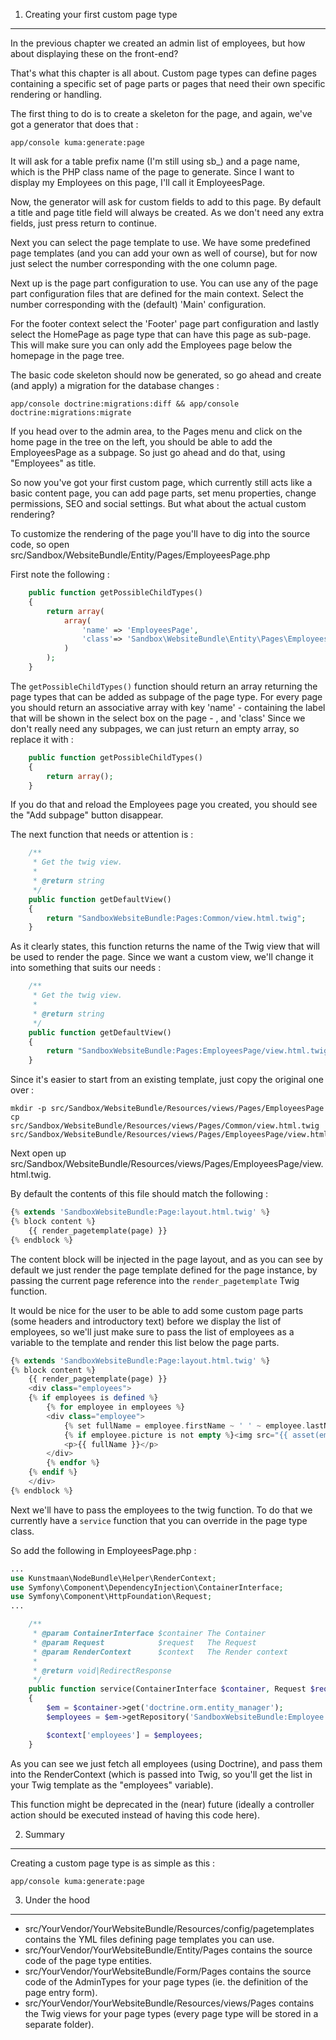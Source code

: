 1) Creating your first custom page type
---------------------------------------

In the previous chapter we created an admin list of employees, but how about displaying these on the front-end?

That's what this chapter is all about. Custom page types can define pages containing a specific set of page parts or
pages that need their own specific rendering or handling.

The first thing to do is to create a skeleton for the page, and again, we've got a generator that does that :

```
app/console kuma:generate:page
```

It will ask for a table prefix name (I'm still using sb_) and a page name, which is the PHP class name of the
page to generate. Since I want to display my Employees on this page, I'll call it EmployeesPage.

Now, the generator will ask for custom fields to add to this page. By default a title and page title field will always
be created. As we don't need any extra fields, just press return to continue.

Next you can select the page template to use. We have some predefined page templates (and you can add your
own as well of course), but for now just select the number corresponding with the one column page.

Next up is the page part configuration to use. You can use any of the page part configuration files that are defined
for the main context. Select the number corresponding with the (default) 'Main' configuration.

For the footer context select the 'Footer' page part configuration and lastly select the HomePage as page type that
can have this page as sub-page. This will make sure you can only add the Employees page below the homepage
in the page tree.

The basic code skeleton should now be generated, so go ahead and create (and apply) a migration for the database
changes :

```
app/console doctrine:migrations:diff && app/console doctrine:migrations:migrate
```

If you head over to the admin area, to the Pages menu and click on the home page in the tree on the left, you should be
able to add the EmployeesPage as a subpage. So just go ahead and do that, using "Employees" as title.

So now you've got your first custom page, which currently still acts like a basic content page, you can add
page parts, set menu properties, change permissions, SEO and social settings. But what about the actual custom rendering?

To customize the rendering of the page you'll have to dig into the source code, so open src/Sandbox/WebsiteBundle/Entity/Pages/EmployeesPage.php

First note the following :

```php
    public function getPossibleChildTypes()
    {
        return array(
            array(
                'name' => 'EmployeesPage',
                'class'=> 'Sandbox\WebsiteBundle\Entity\Pages\EmployeesPage'
            )
        );
    }
```

The ```getPossibleChildTypes()``` function should return an array returning the page types that can be added as subpage
of the page type. For every page you should return an associative array with key 'name' - containing the label that will
be shown in the select box on the page - , and 'class'
Since we don't really need any subpages, we can just return an empty array, so replace it with :

```php
    public function getPossibleChildTypes()
    {
        return array();
    }
```

If you do that and reload the Employees page you created, you should see the "Add subpage" button disappear.

The next function that needs or attention is :

```php
    /**
     * Get the twig view.
     *
     * @return string
     */
    public function getDefaultView()
    {
        return "SandboxWebsiteBundle:Pages:Common/view.html.twig";
    }
```

As it clearly states, this function returns the name of the Twig view that will be used to render the page. Since
we want a custom view, we'll change it into something that suits our needs :

```php
    /**
     * Get the twig view.
     *
     * @return string
     */
    public function getDefaultView()
    {
        return "SandboxWebsiteBundle:Pages:EmployeesPage/view.html.twig";
    }
```

Since it's easier to start from an existing template, just copy the original one over :

```
mkdir -p src/Sandbox/WebsiteBundle/Resources/views/Pages/EmployeesPage
cp src/Sandbox/WebsiteBundle/Resources/views/Pages/Common/view.html.twig src/Sandbox/WebsiteBundle/Resources/views/Pages/EmployeesPage/view.html.twig
```

Next open up src/Sandbox/WebsiteBundle/Resources/views/Pages/EmployeesPage/view.html.twig.

By default the contents of this file should match the following :

```php
{% extends 'SandboxWebsiteBundle:Page:layout.html.twig' %}
{% block content %}
    {{ render_pagetemplate(page) }}
{% endblock %}
```

The content block will be injected in the page layout, and as you can see by default we just render the page template
defined for the page instance, by passing the current page reference into the ```render_pagetemplate``` Twig function.

It would be nice for the user to be able to add some custom page parts (some headers and introductory text) before we
display the list of employees, so we'll just make sure to pass the list of employees as a variable to the template and
render this list below the page parts.

```php
{% extends 'SandboxWebsiteBundle:Page:layout.html.twig' %}
{% block content %}
    {{ render_pagetemplate(page) }}
    <div class="employees">
    {% if employees is defined %}
        {% for employee in employees %}
        <div class="employee">
            {% set fullName = employee.firstName ~ ' ' ~ employee.lastName %}
            {% if employee.picture is not empty %}<img src="{{ asset(employee.picture.url | imagine_filter('employee_thumbnail')) }}" alt="{{ fullName }}" align="left" />{% endif %}
            <p>{{ fullName }}</p>
        </div>
        {% endfor %}
    {% endif %}
    </div>
{% endblock %}
```

Next we'll have to pass the employees to the twig function. To do that we currently have a ```service``` function that
you can override in the page type class.

So add the following in EmployeesPage.php :

```php
...
use Kunstmaan\NodeBundle\Helper\RenderContext;
use Symfony\Component\DependencyInjection\ContainerInterface;
use Symfony\Component\HttpFoundation\Request;
...

    /**
     * @param ContainerInterface $container The Container
     * @param Request            $request   The Request
     * @param RenderContext      $context   The Render context
     *
     * @return void|RedirectResponse
     */
    public function service(ContainerInterface $container, Request $request, RenderContext $context)
    {
        $em = $container->get('doctrine.orm.entity_manager');
        $employees = $em->getRepository('SandboxWebsiteBundle:Employee')->findAll();

        $context['employees'] = $employees;
    }
```

As you can see we just fetch all employees (using Doctrine), and pass them into the RenderContext (which is passed
into Twig, so you'll get the list in your Twig template as the "employees" variable).

This function might be deprecated in the (near) future (ideally a controller action should be executed instead of having
this code here).


2) Summary
----------

Creating a custom page type is as simple as this :

    app/console kuma:generate:page


3) Under the hood
-----------------

- src/YourVendor/YourWebsiteBundle/Resources/config/pagetemplates contains the YML files defining page templates you can use.
- src/YourVendor/YourWebsiteBundle/Entity/Pages contains the source code of the page type entities.
- src/YourVendor/YourWebsiteBundle/Form/Pages contains the source code of the AdminTypes for your page types (ie. the definition of the page entry form).
- src/YourVendor/YourWebsiteBundle/Resources/views/Pages contains the Twig views for your page types (every page type will be stored in a separate folder).
